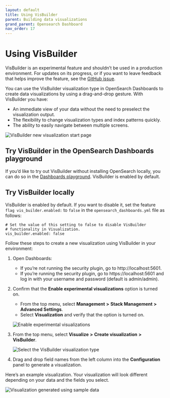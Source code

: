 ```yaml
---
layout: default
title: Using VisBuilder
parent: Building data visualizations
grand_parent: Opensearch Dashboard
nav_order: 17
---
```


# Using VisBuilder

VisBuilder is an experimental feature and shouldn’t be used in a production environment. For updates on its progress, or if you want to leave feedback that helps improve the feature, see the  [GitHub issue](https://github.com/opensearch-project/OpenSearch-Dashboards/issues/2280).

You can use the VisBuilder visualization type in OpenSearch Dashboards to create data visualizations by using a drag-and-drop gesture. With VisBuilder you have:

-   An immediate view of your data without the need to preselect the visualization output.
-   The flexibility to change visualization types and index patterns quickly.
-   The ability to easily navigate between multiple screens.

![VisBuilder new visualization start page]({{site.baseurl}}/images/building-data-visualizations/vis-builder-2.png)

## Try VisBuilder in the OpenSearch Dashboards playground[](https://opensearch.org/docs/latest/dashboards/visualize/visbuilder/#try-visbuilder-in-the-opensearch-dashboards-playground)

If you’d like to try out VisBuilder without installing OpenSearch locally, you can do so in the  [Dashboards playground](https://playground.opensearch.org/app/vis-builder#/). VisBuilder is enabled by default.

## Try VisBuilder locally[](https://opensearch.org/docs/latest/dashboards/visualize/visbuilder/#try-visbuilder-locally)

VisBuilder is enabled by default. If you want to disable it, set the feature  `flag vis_builder.enabled:`  to  `false`  in the  `opensearch_dashboards.yml`  file as follows:

```
# Set the value of this setting to false to disable VisBuilder
# functionality in Visualization.
vis_builder.enabled: false

```

Follow these steps to create a new visualization using VisBuilder in your environment:

1.  Open Dashboards:
    -   If you’re not running the security plugin, go to http://localhost:5601.
    -   If you’re running the security plugin, go to https://localhost:5601 and log in with your username and password (default is admin/admin).
2.  Confirm that the  **Enable experimental visualizations**  option is turned on.
    
    -   From the top menu, select  **Management**  **>**  **Stack Management**  **>**  **Advanced Settings**.
    -   Select  **Visualization**  and verify that the option is turned on.
    
    ![Enable experimental visualizations]({{site.baseurl}}/images/building-data-visualizations/enable-experimental-viz.png)
    
3.  From the top menu, select  **Visualize**  **>**  **Create visualization**  **>**  **VisBuilder**.
    
    ![Select the VisBuilder visualization type]({{site.baseurl}}/images/building-data-visualizations/vis-builder-1.png)
    
4.  Drag and drop field names from the left column into the  **Configuration**  panel to generate a visualization.

Here’s an example visualization. Your visualization will look different depending on your data and the fields you select.

![Visualization generated using sample data]({{site.baseurl}}/images/building-data-visualizations/drag-drop-generated-viz.png)

[](https://opensearch.org/docs/latest/dashboards/visualize/visbuilder/#top)